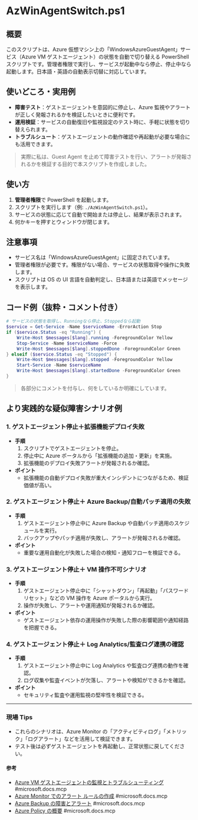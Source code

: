 # AzWinAgentSwitch.ps1

## 概要

このスクリプトは、Azure 仮想マシン上の「WindowsAzureGuestAgent」サービス（Azure VM ゲストエージェント）の状態を自動で切り替える PowerShell スクリプトです。管理者権限で実行し、サービスが起動中なら停止、停止中なら起動します。日本語・英語の自動表示切替に対応しています。

## 使いどころ・実用例

- **障害テスト**：ゲストエージェントを意図的に停止し、Azure 監視やアラートが正しく発報されるかを検証したいときに便利です。
- **運用検証**：サービスの自動復旧や監視設定のテスト時に、手軽に状態を切り替えられます。
- **トラブルシュート**：ゲストエージェントの動作確認や再起動が必要な場合にも活用できます。

> 実際に私は、Guest Agent を止めて障害テストを行い、アラートが発報されるかを検証する目的で本スクリプトを作成しました。

## 使い方

1. **管理者権限**で PowerShell を起動します。
2. スクリプトを実行します（例: `./AzWinAgentSwitch.ps1`）。
3. サービスの状態に応じて自動で開始または停止し、結果が表示されます。
4. 何かキーを押すとウィンドウが閉じます。

## 注意事項

- サービス名は「WindowsAzureGuestAgent」に固定されています。
- 管理者権限が必要です。権限がない場合、サービスの状態取得や操作に失敗します。
- スクリプトは OS の UI 言語を自動判定し、日本語または英語でメッセージを表示します。

## コード例（抜粋・コメント付き）

```powershell
# サービスの状態を取得し、Runningなら停止、Stoppedなら起動
$service = Get-Service -Name $serviceName -ErrorAction Stop
if ($service.Status -eq "Running") {
    Write-Host $messages[$lang].running -ForegroundColor Yellow
    Stop-Service -Name $serviceName -Force
    Write-Host $messages[$lang].stoppedDone -ForegroundColor Green
} elseif ($service.Status -eq "Stopped") {
    Write-Host $messages[$lang].stopped -ForegroundColor Yellow
    Start-Service -Name $serviceName
    Write-Host $messages[$lang].startedDone -ForegroundColor Green
}
```

> 各部分にコメントを付与し、何をしているか明確にしています。

## より実践的な疑似障害シナリオ例

### 1. ゲストエージェント停止＋拡張機能デプロイ失敗

- **手順**
  1. スクリプトでゲストエージェントを停止。
  2. 停止中に Azure ポータルから「拡張機能の追加・更新」を実施。
  3. 拡張機能のデプロイ失敗アラートが発報されるか確認。
- **ポイント**
  - 拡張機能の自動デプロイ失敗が重大インシデントにつながるため、検証価値が高い。

### 2. ゲストエージェント停止＋ Azure Backup/自動パッチ適用の失敗

- **手順**
  1. ゲストエージェント停止中に Azure Backup や自動パッチ適用のスケジュールを実行。
  2. バックアップやパッチ適用が失敗し、アラートが発報されるか確認。
- **ポイント**
  - 重要な運用自動化が失敗した場合の検知・通知フローを検証できる。

### 3. ゲストエージェント停止＋ VM 操作不可シナリオ

- **手順**
  1. ゲストエージェント停止中に「シャットダウン」「再起動」「パスワードリセット」などの VM 操作を Azure ポータルから実行。
  2. 操作が失敗し、アラートや運用通知が発報されるか確認。
- **ポイント**
  - ゲストエージェント依存の運用操作が失敗した際の影響範囲や通知経路を把握できる。

### 4. ゲストエージェント停止＋ Log Analytics/監査ログ連携の確認

- **手順**
  1. ゲストエージェント停止中に Log Analytics や監査ログ連携の動作を確認。
  2. ログ収集や監査イベントが欠落し、アラートや検知ができるかを確認。
- **ポイント**
  - セキュリティ監査や運用監視の堅牢性を検証できる。

---

### 現場 Tips

- これらのシナリオは、Azure Monitor の「アクティビティログ」「メトリック」「ログアラート」などを活用して検証できます。
- テスト後は必ずゲストエージェントを再起動し、正常状態に戻してください。

#### 参考

- [Azure VM ゲストエージェントの監視とトラブルシューティング](https://learn.microsoft.com/ja-jp/azure/virtual-machines/extensions/agent-windows#monitor-and-troubleshoot-the-azure-vm-agent) #microsoft.docs.mcp
- [Azure Monitor でのアラート ルールの作成](https://learn.microsoft.com/ja-jp/azure/azure-monitor/alerts/alerts-unified-portal) #microsoft.docs.mcp
- [Azure Backup の障害とアラート](https://learn.microsoft.com/ja-jp/azure/backup/backup-azure-monitoring-integrate) #microsoft.docs.mcp
- [Azure Policy の概要](https://learn.microsoft.com/ja-jp/azure/governance/policy/overview) #microsoft.docs.mcp
